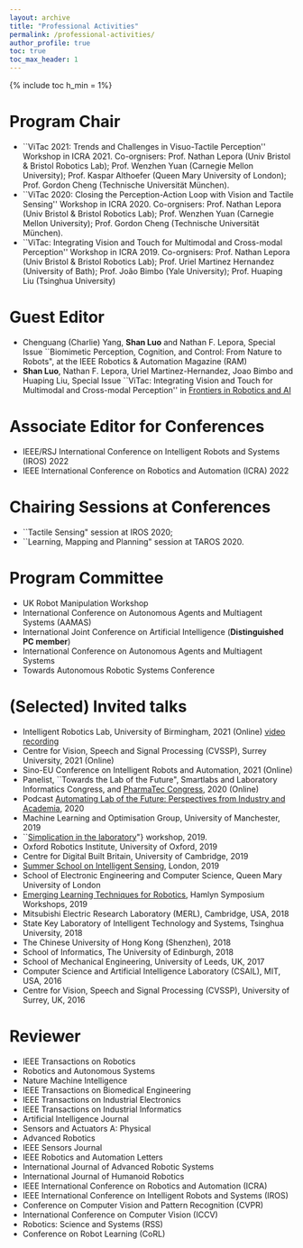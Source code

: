 ```yaml
---
layout: archive
title: "Professional Activities"
permalink: /professional-activities/
author_profile: true
toc: true
toc_max_header: 1
---
```

{% include toc h_min = 1%}


# Program Chair
* ``ViTac 2021: Trends and Challenges in Visuo-Tactile Perception'' Workshop in ICRA 2021. Co-orgnisers: Prof. Nathan Lepora (Univ Bristol \& Bristol Robotics Lab); Prof. Wenzhen Yuan (Carnegie Mellon University); Prof. Kaspar Althoefer (Queen Mary University of London); Prof. Gordon Cheng (Technische Universität München).
* ``ViTac 2020: Closing the Perception-Action Loop with Vision and Tactile Sensing'' Workshop in ICRA 2020. Co-orgnisers: Prof. Nathan Lepora (Univ Bristol \& Bristol Robotics Lab); Prof. Wenzhen Yuan (Carnegie Mellon University); Prof. Gordon Cheng (Technische Universität München).
* ``ViTac: Integrating Vision and Touch for Multimodal and Cross-modal Perception'' Workshop in ICRA 2019. Co-orgnisers: Prof. Nathan Lepora (Univ Bristol \& Bristol Robotics Lab); Prof. Uriel Martinez Hernandez (University of Bath); Prof. João Bimbo (Yale University); Prof. Huaping Liu (Tsinghua University)

# Guest Editor
* Chenguang (Charlie) Yang, **Shan Luo** and Nathan F. Lepora, Special Issue ``Biomimetic Perception, Cognition, and Control: From Nature to Robots", at the IEEE Robotics & Automation Magazine (RAM)
* **Shan Luo**, Nathan F. Lepora, Uriel Martinez-Hernandez, Joao Bimbo and Huaping Liu, Special Issue ``ViTac: Integrating Vision and Touch for Multimodal and Cross-modal Perception'' in [Frontiers in Robotics and AI](https://www.frontiersin.org/research-topics/10004/vitac-integrating-vision-and-touch-for-multimodal-and-cross-modal-perception)

# Associate Editor for Conferences
* IEEE/RSJ International Conference on Intelligent Robots and Systems (IROS) 2022
* IEEE International Conference on Robotics and Automation (ICRA) 2022

# Chairing Sessions at Conferences
* ``Tactile Sensing" session at IROS 2020;
* ``Learning, Mapping and Planning" session at TAROS 2020.

# Program Committee
* UK Robot Manipulation Workshop
* International Conference on Autonomous Agents and Multiagent Systems (AAMAS)
* International Joint Conference on Artificial Intelligence (**Distinguished PC member**)
* International Conference on Autonomous Agents and Multiagent Systems 
* Towards Autonomous Robotic Systems Conference

# (Selected) Invited talks
* Intelligent Robotics Lab, University of Birmingham, 2021 (Online) [video recording](https://www.youtube.com/watch?v=6y_t1On2M_c&t=121s)
* Centre for Vision, Speech and Signal Processing (CVSSP), Surrey University, 2021 (Online)
* Sino-EU Conference on Intelligent Robots and Automation, 2021 (Online)
* Panelist, ``Towards the Lab of the Future", Smartlabs and Laboratory Informatics Congress, and [PharmaTec Congress](https://www.oxfordglobal.co.uk/pharmatec-series-virtual/), 2020 (Online)
* Podcast [Automating Lab of the Future: Perspectives from Industry and Academia](https://www.oxfordglobal.co.uk/hub/automating-the-lab-of-the-future-perspectives-from-industry-and-academia/), 2020
* Machine Learning and Optimisation Group, University of Manchester, 2019
* ``[Simplication in the laboratory](https://sila-standard.com/register-now-for-sila-elrig-workshopdrug-discovery-2019-november-6th/#gallery)"} workshop, 2019.
* Oxford Robotics Institute, University of Oxford, 2019
* Centre for Digital Built Britain, University of Cambridge, 2019
* [Summer School on Intelligent Sensing](http://cis.eecs.qmul.ac.uk/school2019.html), London, 2019
* School of Electronic Engineering and Computer Science, Queen Mary University of London
* [Emerging Learning Techniques for Robotics](https://www.ukras.org/wp-content/uploads/2019/05/WAPM12-1.pdf), Hamlyn Symposium Workshops, 2019
* Mitsubishi Electric Research Laboratory (MERL), Cambridge, USA, 2018
* State Key Laboratory of Intelligent Technology and Systems, Tsinghua University, 2018
* The Chinese University of Hong Kong (Shenzhen), 2018
* School of Informatics, The University of Edinburgh, 2018
* School of Mechanical Engineering, University of Leeds, UK, 2017
* Computer Science and Artificial Intelligence Laboratory (CSAIL), MIT, USA, 2016
* Centre for Vision, Speech and Signal Processing (CVSSP), University of Surrey, UK, 2016

# Reviewer
* IEEE Transactions on Robotics
* Robotics and Autonomous Systems 
* Nature Machine Intelligence
* IEEE Transactions on Biomedical Engineering 
* IEEE Transactions on Industrial Electronics 
* IEEE Transactions on Industrial Informatics 
* Artificial Intelligence Journal 
* Sensors and Actuators A: Physical 
* Advanced Robotics 
* IEEE Sensors Journal 
* IEEE Robotics and Automation Letters 
* International Journal of Advanced Robotic Systems 
* International Journal of Humanoid Robotics 
* IEEE International Conference on Robotics and Automation (ICRA) 
* IEEE International Conference on Intelligent Robots and Systems (IROS)
* Conference on Computer Vision and Pattern Recognition (CVPR)
* International Conference on Computer Vision (ICCV)
* Robotics: Science and Systems (RSS)
* Conference on Robot Learning (CoRL)
